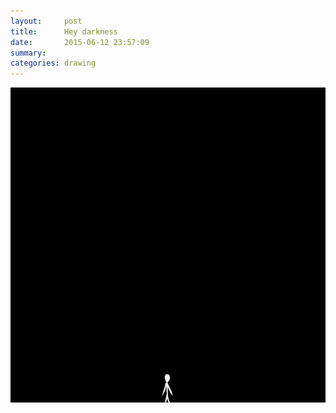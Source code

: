 ```yaml
---
layout:     post
title:      Hey darkness
date:       2015-06-12 23:57:09
summary:    
categories: drawing
---
```

![Hey darkness](/images/diary/Hey-darkness.png "I am totally confused about my incompetence.")